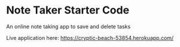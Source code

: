 # Note Taker Starter Code

An online note taking app to save and delete tasks

Live application here: https://cryptic-beach-53854.herokuapp.com/
